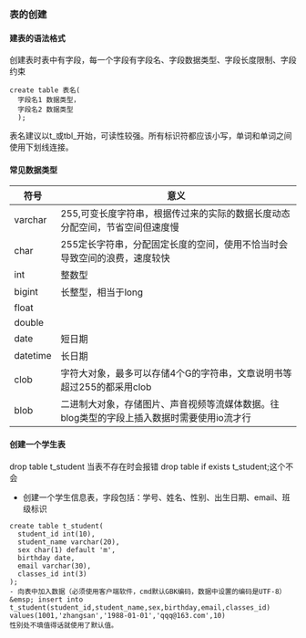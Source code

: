 ### 表的创建
#### 建表的语法格式
创建表时表中有字段，每一个字段有字段名、字段数据类型、字段长度限制、字段约束
```
create table 表名(
  字段名1 数据类型，
  字段名2 数据类型
  );
```
表名建议以t_或tbl_开始，可读性较强。所有标识符都应该小写，单词和单词之间使用下划线连接。
#### 常见数据类型
|符号|意义|
|----|----|
|varchar|255,可变长度字符串，根据传过来的实际的数据长度动态分配空间，节省空间但速度慢|
|char|255定长字符串，分配固定长度的空间，使用不恰当时会导致空间的浪费，速度较快|
|int|整数型|
|bigint|长整型，相当于long|
|float||
|double||
|date|短日期|
|datetime|长日期|
|clob|字符大对象，最多可以存储4个G的字符串，文章说明书等超过255的都采用clob|
|blob|二进制大对象，存储图片、声音视频等流媒体数据。往blog类型的字段上插入数据时需要使用io流才行|
#### 创建一个学生表
drop table t_student 当表不存在时会报错
drop table if exists t_student;这个不会
- 创建一个学生信息表，字段包括：学号、姓名、性别、出生日期、email、班级标识
```
create table t_student(
  student_id int(10),
  student_name varchar(20),
  sex char(1) default 'm',
  birthday date,
  email varchar(30),
  classes_id int(3)
);
- 向表中加入数据（必须使用客户端软件，cmd默认GBK编码，数据中设置的编码是UTF-8）
&emsp; insert into t_student(student_id,student_name,sex,birthday,email,classes_id) values(1001,'zhangsan','1988-01-01','qqq@163.com',10)  
性别处不填值得话就使用了默认值。  
